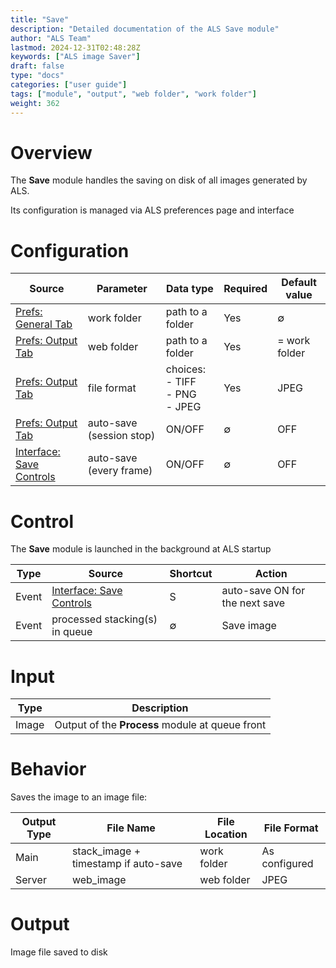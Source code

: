 ```yaml
---
title: "Save"
description: "Detailed documentation of the ALS Save module"
author: "ALS Team"
lastmod: 2024-12-31T02:48:28Z
keywords: ["ALS image Saver"]
draft: false
type: "docs"
categories: ["user guide"]
tags: ["module", "output", "web folder", "work folder"]
weight: 362
---
```


# Overview

The **Save** module handles the saving on disk of all images generated by ALS.

Its configuration is managed via ALS preferences page and interface

# Configuration

| Source                        | Parameter                | Data type                       | Required | Default value |
|-------------------------------|--------------------------|---------------------------------|----------|---------------|
| [Prefs: General Tab](../../userguide/preferences/general/#work-folder) | work folder              | path to a folder               | Yes      | ∅             |
| [Prefs: Output Tab](../../userguide/preferences/output/#web-folder) | web folder               | path to a folder               | Yes      | = work folder |
| [Prefs: Output Tab](../../userguide/preferences/output/#format) | file format              | choices:<br>- TIFF<br>- PNG<br>- JPEG | Yes      | JPEG          |
| [Prefs: Output Tab](../../userguide/preferences/output/#autosave-on-stop) | auto-save (session stop) | ON/OFF                         | ∅        | OFF           |
| [Interface: Save Controls](../../userguide/ui/controls/#save-controls) | auto-save (every frame)  | ON/OFF                         | ∅        | OFF           |

# Control

The **Save** module is launched in the background at ALS startup

| Type      | Source                                                                  | Shortcut                     | Action                         |
|-----------|-------------------------------------------------------------------------|------------------------------|--------------------------------|
| Event     | [Interface: Save Controls](../../userguide/ui/controls/#save-controls) | <span class="als-ks">S</span> | auto-save ON for the next save |
| Event     | processed stacking(s) in queue                                          | ∅                            | Save image                     |

# Input

| Type  | Description                                     |
|-------|-------------------------------------------------|
| Image | Output of the **Process** module at queue front |

# Behavior

Saves the image to an image file:

| Output Type | File Name                          | File Location | File Format         |
|-------------|------------------------------------|---------------|---------------------|
| Main        | stack_image + timestamp if auto-save | work folder   | As configured       |
| Server      | web_image                          | web folder    | JPEG                |

# Output

Image file saved to disk